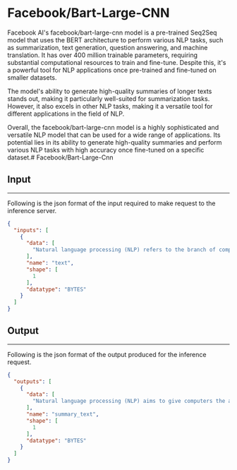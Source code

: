 # Facebook/Bart-Large-CNN

Facebook AI's facebook/bart-large-cnn model is a pre-trained Seq2Seq model that uses the BERT architecture to perform various NLP tasks, such as summarization, text generation, question answering, and machine translation. It has over 400 million trainable parameters, requiring substantial computational resources to train and fine-tune. Despite this, it's a powerful tool for NLP applications once pre-trained and fine-tuned on smaller datasets.

The model's ability to generate high-quality summaries of longer texts stands out, making it particularly well-suited for summarization tasks. However, it also excels in other NLP tasks, making it a versatile tool for different applications in the field of NLP.

Overall, the facebook/bart-large-cnn model is a highly sophisticated and versatile NLP model that can be used for a wide range of applications. Its potential lies in its ability to generate high-quality summaries and perform various NLP tasks with high accuracy once fine-tuned on a specific dataset.# Facebook/Bart-Large-Cnn

## Input
---
Following is the json format of the input required to make request to the inference server.
```json
{
  "inputs": [
    {
      "data": [
        "Natural language processing (NLP) refers to the branch of computer science—and more specifically, the branch of artificial intelligence or AI—concerned with giving computers the ability to understand text and spoken words in much the same way human beings can. NLP combines computational linguistics—rule-based modeling of human language—with statistical, machine learning, and deep learning models. Together, these technologies enable computers to process human language in the form of text or voice data and to ‘understand’ its full meaning, complete with the speaker or writer’s intent and sentiment."
      ],
      "name": "text",
      "shape": [
        1
      ],
      "datatype": "BYTES"
    }
  ]
}
```

## Output
---
Following is the json format of the output produced for the inference request.
```json
{
  "outputs": [
    {
      "data": [
        "Natural language processing (NLP) aims to give computers the ability to understand text and spoken words. NLP combines computational linguistics with statistical, machine learning, and deep learning models. Together, these technologies enable computers to process human language in the form of text or voice data and to ‘understand’ its full meaning."
      ],
      "name": "summary_text",
      "shape": [
        1
      ],
      "datatype": "BYTES"
    }
  ]
}
```